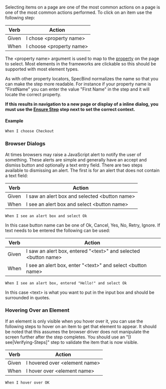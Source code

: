 Selecting items on a page are one of the most common actions on a page is one of the most common actions performed. To click on an item use the following step:

| Verb  | Action                     |
|-------|----------------------------|
| Given | I chose \<property name\>  |
| When  | I choose \<property name\> |

The \<property name\> argument is used to map to the [property](Page-Model-Properties.md) on the page to select. Most elements in the frameworks are clickable so this should be supported with most element types. 

As with other property locators, SpecBind normalizes the name so that you can make the step more readable. For instance if your property name is "FirstName" you can enter the value "First Name" in the step and it will locate the correct property.
 
**If this results in navigation to a new page or display of a inline dialog, you must use the [Ensure Step](Navigation-Steps.md) step next to set the correct context.**

#### Example ####

```Cucumber
When I choose Checkout
``` 

### Browser Dialogs

At times browsers may raise a JavaScript alert to notify the user of something. These alerts are simple and generally have an accept and dismiss button and optionally a text entry field. There are two steps available to dismissing an alert. The first is for an alert that does not contain a text field:

| Verb  | Action                     |
|-------|----------------------------|
| Given | I saw an alert box and selected \<button name\>  |
| When  | I see an alert box and select \<button name\> |

```Cucumber
When I see an alert box and select Ok
``` 

In this case button name can be one of Ok, Cancel, Yes, No, Retry, Ignore. If text needs to be entered the following can be used:

| Verb  | Action                     |
|-------|----------------------------|
| Given | I saw an alert box, entered "\<text\>" and selected \<button name\>  |
| When  | I see an alert box, enter "\<text\>" and select \<button name\> |

```Cucumber
When I see an alert box, entered "Hello!" and select Ok
``` 

In this case \<text\> is what you want to put in the input box and should be surrounded in quotes.

### Hovering Over an Element

If an element is only visible when you hover over it, you can use the following steps to hover on an item to get that element to appear. It should be noted that this assumes the browser driver does not manipulate the screen further after the step completes. You should use an "[I see|Verifying-Steps]" step to validate the item that is now visible.

| Verb  | Action                           |
|-------|----------------------------------|
| Given | I hovered over \<element name\>  |
| When  | I hover over \<element name\>    |

```Cucumber
When I hover over OK
``` 